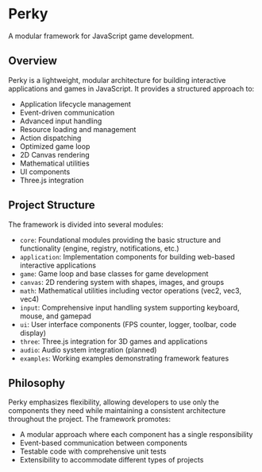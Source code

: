 # Perky

A modular framework for JavaScript game development.

## Overview

Perky is a lightweight, modular architecture for building interactive applications and games in JavaScript. It provides a structured approach to:

- Application lifecycle management
- Event-driven communication
- Advanced input handling
- Resource loading and management
- Action dispatching
- Optimized game loop
- 2D Canvas rendering
- Mathematical utilities
- UI components
- Three.js integration

## Project Structure

The framework is divided into several modules:

- `core`: Foundational modules providing the basic structure and functionality (engine, registry, notifications, etc.)
- `application`: Implementation components for building web-based interactive applications
- `game`: Game loop and base classes for game development
- `canvas`: 2D rendering system with shapes, images, and groups
- `math`: Mathematical utilities including vector operations (vec2, vec3, vec4)
- `input`: Comprehensive input handling system supporting keyboard, mouse, and gamepad
- `ui`: User interface components (FPS counter, logger, toolbar, code display)
- `three`: Three.js integration for 3D games and applications
- `audio`: Audio system integration (planned)
- `examples`: Working examples demonstrating framework features

## Philosophy

Perky emphasizes flexibility, allowing developers to use only the components they need while maintaining a consistent architecture throughout the project. The framework promotes:

- A modular approach where each component has a single responsibility
- Event-based communication between components
- Testable code with comprehensive unit tests
- Extensibility to accommodate different types of projects


